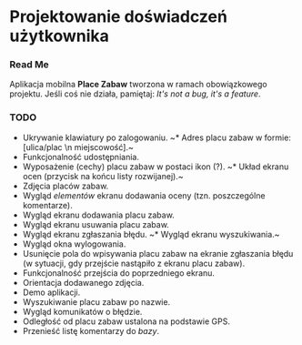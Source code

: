 # Projektowanie doświadczeń użytkownika
### Read Me
Aplikacja mobilna **Place Zabaw** tworzona w ramach obowiązkowego projektu.
Jeśli coś nie działa, pamiętaj: _It's not a bug, it's a feature_.

### TODO
* Ukrywanie klawiatury po zalogowaniu.
~* Adres placu zabaw w formie: [ulica/plac \n miejscowość].~
* Funkcjonalność udostępniania.
* Wyposażenie (cechy) placu zabaw w postaci ikon (?).
~* Układ ekranu ocen (przycisk na końcu listy rozwijanej).~
* Zdjęcia placów zabaw.
* Wygląd _elementów_ ekranu dodawania oceny (tzn. poszczególne komentarze).
* Wygląd ekranu dodawania placu zabaw.
* Wygląd ekranu usuwania placu zabaw.
* Wygląd ekranu zgłaszania błędu.
~* Wygląd ekranu wyszukiwania.~
* Wygląd okna wylogowania.
* Usunięcie pola do wpisywania placu zabaw na ekranie zgłaszania błędu (w sytuacji, gdy przejście nastąpiło z ekranu placu zabaw).
* Funkcjonalność przejścia do poprzedniego ekranu.
* Orientacja dodawanego zdjęcia.
* Demo aplikacji.
* Wyszukiwanie placu zabaw po nazwie.
* Wygląd komunikatów o błędzie.
* Odległość od placu zabaw ustalona na podstawie GPS.
* Przenieść listę komentarzy do _bazy_. 